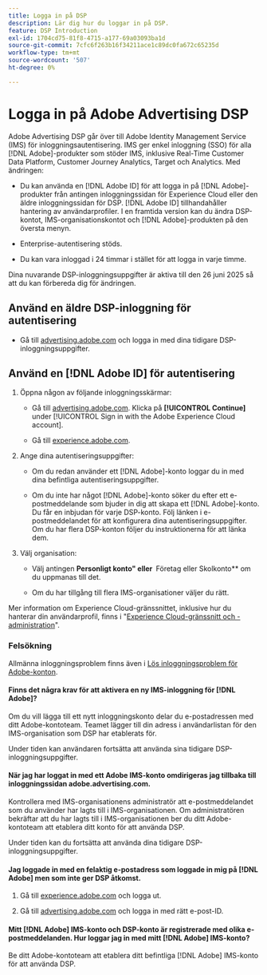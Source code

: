 ```yaml
---
title: Logga in på DSP
description: Lär dig hur du loggar in på DSP.
feature: DSP Introduction
exl-id: 1704cd75-81f8-4715-a177-69a03093ba1d
source-git-commit: 7cfc6f263b16f34211ace1c89dc0fa672c65235d
workflow-type: tm+mt
source-wordcount: '507'
ht-degree: 0%

---
```


# Logga in på Adobe Advertising DSP

Adobe Advertising DSP går över till Adobe Identity Management Service (IMS) för inloggningsautentisering. IMS ger enkel inloggning (SSO) för alla [!DNL Adobe]-produkter som stöder IMS, inklusive Real-Time Customer Data Platform, Customer Journey Analytics, Target och Analytics. Med ändringen:

* Du kan använda en [!DNL Adobe ID] för att logga in på [!DNL Adobe]-produkter från antingen inloggningssidan för Experience Cloud eller den äldre inloggningssidan för DSP. [!DNL Adobe ID] tillhandahåller hantering av användarprofiler. I en framtida version kan du ändra DSP-kontot, IMS-organisationskontot och [!DNL Adobe]-produkten på den översta menyn.

* Enterprise-autentisering stöds.

* Du kan vara inloggad i 24 timmar i stället för att logga in varje timme.

Dina nuvarande DSP-inloggningsuppgifter är aktiva till den 26 juni 2025 så att du kan förbereda dig för ändringen.

## Använd en äldre DSP-inloggning för autentisering

* Gå till [advertising.adobe.com](https://advertising.adobe.com) och logga in med dina tidigare DSP-inloggningsuppgifter.

## Använd en [!DNL Adobe ID] för autentisering

1. Öppna någon av följande inloggningsskärmar:

   * Gå till [advertising.adobe.com](https://advertising.adobe.com). Klicka på **[!UICONTROL Continue]** under [!UICONTROL Sign in with the Adobe Experience Cloud account].

   * Gå till [experience.adobe.com](https://experience.adobe.com).

1. Ange dina autentiseringsuppgifter:

   * Om du redan använder ett [!DNL Adobe]-konto loggar du in med dina befintliga autentiseringsuppgifter.

   * Om du inte har något [!DNL Adobe]-konto söker du efter ett e-postmeddelande som bjuder in dig att skapa ett [!DNL Adobe]-konto. Du får en inbjudan för varje DSP-konto. Följ länken i e-postmeddelandet för att konfigurera dina autentiseringsuppgifter. Om du har flera DSP-konton följer du instruktionerna för att länka dem.

1. Välj organisation:

   * Välj antingen **Personligt konto&quot; eller &#x200B;** Företag eller Skolkonto** om du uppmanas till det.

   * Om du har tillgång till flera IMS-organisationer väljer du rätt.

Mer information om Experience Cloud-gränssnittet, inklusive hur du hanterar din användarprofil, finns i &quot;[Experience Cloud-gränssnitt och -administration](https://experienceleague.adobe.com/sv/docs/core-services/interface/experience-cloud)&quot;.

### Felsökning

Allmänna inloggningsproblem finns även i [Lös inloggningsproblem för Adobe-konton](https://helpx.adobe.com/se/manage-account/kb/account-password-sign-help.linkfree.html).

#### Finns det några krav för att aktivera en ny IMS-inloggning för [!DNL Adobe]?

Om du vill lägga till ett nytt inloggningskonto delar du e-postadressen med ditt Adobe-kontoteam. Teamet lägger till din adress i användarlistan för den IMS-organisation som DSP har etablerats för.

Under tiden kan användaren fortsätta att använda sina tidigare DSP-inloggningsuppgifter.

#### När jag har loggat in med ett Adobe IMS-konto omdirigeras jag tillbaka till inloggningssidan adobe.advertising.com.

Kontrollera med IMS-organisationens administratör att e-postmeddelandet som du använder har lagts till i IMS-organisationen. Om administratören bekräftar att du har lagts till i IMS-organisationen ber du ditt Adobe-kontoteam att etablera ditt konto för att använda DSP.

Under tiden kan du fortsätta att använda dina tidigare DSP-inloggningsuppgifter.

#### Jag loggade in med en felaktig e-postadress som loggade in mig på [!DNL Adobe] men som inte ger DSP åtkomst.

1. Gå till [experience.adobe.com](https://experience.adobe.com) och logga ut.

1. Gå till [advertising.adobe.com](https://advertising.adobe.com) och logga in med rätt e-post-ID.

#### Mitt [!DNL Adobe] IMS-konto och DSP-konto är registrerade med olika e-postmeddelanden. Hur loggar jag in med mitt [!DNL Adobe] IMS-konto?

Be ditt Adobe-kontoteam att etablera ditt befintliga [!DNL Adobe] IMS-konto för att använda DSP.

